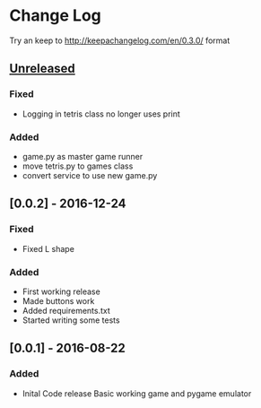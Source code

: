 # Change Log
Try an keep to http://keepachangelog.com/en/0.3.0/ format

## [Unreleased]
### Fixed
 - Logging in tetris class no longer uses print
### Added
 - game.py as master game runner
 - move tetris.py to games class
 - convert service to use new game.py

## [0.0.2] - 2016-12-24
### Fixed
- Fixed L shape
### Added
- First working release
- Made buttons work
- Added requirements.txt
- Started writing some tests

## [0.0.1] - 2016-08-22
### Added
- Inital Code release
  Basic working game and pygame emulator

[Unreleased]: https://gitlab.com/choffee/tetris_table/compare/v0.0.1...master
